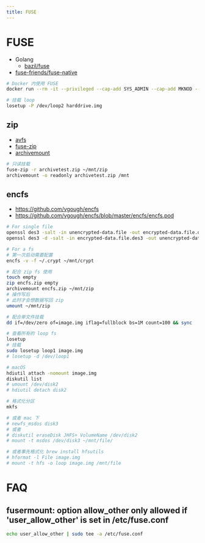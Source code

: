 ```yaml
---
title: FUSE
---
```


# FUSE

- Golang
  - [bazil/fuse](https://github.com/bazil/fuse)
- [fuse-friends/fuse-native](https://github.com/fuse-friends/fuse-native)

```bash
# Docker 内使用 FUSE
docker run --rm -it --privileged --cap-add SYS_ADMIN --cap-add MKNOD --device /dev/fuse -v $PWD:/host -w /host wener/base:alpine

# 挂载 loop
losetup -P /dev/loop2 harddrive.img
```

## zip

- [avfs](http://avf.sourceforge.net/)
- [fuse-zip](https://bitbucket.org/agalanin/fuse-zip/)
- [archivemount](http://www.cybernoia.de/software/archivemount/)

```bash
# 只读挂载
fuse-zip -r archivetest.zip ~/mnt/zip
archivemount -o readonly archivetest.zip /mnt
```

## encfs

- https://github.com/vgough/encfs
- https://github.com/vgough/encfs/blob/master/encfs/encfs.pod

```bash
# For single file
openssl des3 -salt -in unencrypted-data.file -out encrypted-data.file.des3
openssl des3 -d -salt -in encrypted-data.file.des3 -out unencrypted-data.file

# For a fs
# 第一次启动需要配置
encfs -v -f ~/.crypt ~/mnt/crypt

# 配合 zip fs 使用
touch empty
zip encfs.zip empty
archivemount encfs.zip ~/mnt/zip
# 操作写后
# 此时才会想数据写回 zip
umount ~/mnt/zip

# 配合单文件挂载
dd if=/dev/zero of=image.img iflag=fullblock bs=1M count=100 && sync

# 查看所有的 loop fs
losetup
# 挂载
sudo losetup loop1 image.img
# losetup -d /dev/loop1

# macOS
hdiutil attach -nomount image.img
diskutil list
# umount /dev/disk2
# hdiutil detach disk2

# 格式化分区
mkfs

# 或者 mac 下
# newfs_msdos disk3
# 或者
# diskutil eraseDisk JHFS+ VolumeName /dev/disk2
# mount -t msdos /dev/disk3 ~/mnt/file/

# 或者事先格式化 brew install hfsutils
# hformat -l File image.img
# mount -t hfs -o loop image.img /mnt/file
```

# FAQ
## fusermount: option allow_other only allowed if 'user_allow_other' is set in /etc/fuse.conf

```bash
echo user_allow_other | sudo tee -a /etc/fuse.conf
```
